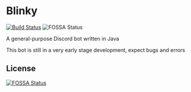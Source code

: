 # Blinky 
[![Build Status](https://travis-ci.org/tsblock/Blinky.svg?branch=master)](https://travis-ci.org/tsblock/Blinky) ![FOSSA Status](https://app.fossa.io/api/projects/git%2Bgithub.com%2Ftsblock%2FBlinky.svg?type=shield)

A general-purpose Discord bot written in Java&nbsp;

This bot is still in a very early stage development, expect bugs and errors

## License
[![FOSSA Status](https://app.fossa.io/api/projects/git%2Bgithub.com%2Ftsblock%2FBlinky.svg?type=large)](https://app.fossa.io/projects/git%2Bgithub.com%2Ftsblock%2FBlinky?ref=badge_large)
